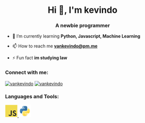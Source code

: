 <h1 align="center">Hi 👋, I'm kevindo</h1>
<h3 align="center">A newbie programmer</h3>

- 🌱 I’m currently learning **Python, Javascript, Machine Learning**

- 📫 How to reach me **vankevindo@pm.me**

- ⚡ Fun fact **im studying law**

<h3 align="left">Connect with me:</h3>
<p align="left">
<a href="https://instagram.com/vankevindo" target="blank"><img align="center" src="https://raw.githubusercontent.com/rahuldkjain/github-profile-readme-generator/master/src/images/icons/Social/instagram.svg" alt="vankevindo" height="30" width="40" /></a>
<a href="https://twitter.com/vankevindo" target="blank"><img align="center" src="https://raw.githubusercontent.com/rahuldkjain/github-profile-readme-generator/master/src/images/icons/Social/twitter.svg" alt="vankevindo" height="30" width="40" /></a>
</p>

<h3 align="left">Languages and Tools:</h3>
<p align="left"> <a href="https://developer.mozilla.org/en-US/docs/Web/JavaScript" target="_blank" rel="noreferrer"> <img src="https://raw.githubusercontent.com/devicons/devicon/master/icons/javascript/javascript-original.svg" alt="javascript" width="40" height="40"/> </a> <a href="https://www.python.org" target="_blank" rel="noreferrer"> <img src="https://raw.githubusercontent.com/devicons/devicon/master/icons/python/python-original.svg" alt="python" width="40" height="40"/> </a> </p>
